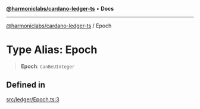[**@harmoniclabs/cardano-ledger-ts**](../README.md) • **Docs**

***

[@harmoniclabs/cardano-ledger-ts](../globals.md) / Epoch

# Type Alias: Epoch

> **Epoch**: `CanBeUInteger`

## Defined in

[src/ledger/Epoch.ts:3](https://github.com/HarmonicLabs/cardano-ledger-ts/blob/94dd590ffe94133126b0d8d49920fc7b002e1975/src/ledger/Epoch.ts#L3)
